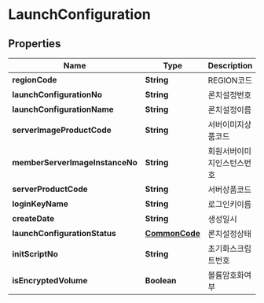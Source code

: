 
# LaunchConfiguration

## Properties
Name | Type | Description | Notes
------------ | ------------- | ------------- | -------------
**regionCode** | **String** | REGION코드 |  [optional]
**launchConfigurationNo** | **String** | 론치설정번호 |  [optional]
**launchConfigurationName** | **String** | 론치설정이름 |  [optional]
**serverImageProductCode** | **String** | 서버이미지상품코드 |  [optional]
**memberServerImageInstanceNo** | **String** | 회원서버이미지인스턴스번호 |  [optional]
**serverProductCode** | **String** | 서버상품코드 |  [optional]
**loginKeyName** | **String** | 로그인키이름 |  [optional]
**createDate** | **String** | 생성일시 |  [optional]
**launchConfigurationStatus** | [**CommonCode**](CommonCode.md) | 론치설정상태 |  [optional]
**initScriptNo** | **String** | 초기화스크립트번호 |  [optional]
**isEncryptedVolume** | **Boolean** | 볼륨암호화여부 |  [optional]



